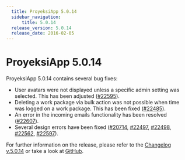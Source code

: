 ```yaml
---
  title: ProyeksiApp 5.0.14
  sidebar_navigation:
      title: 5.0.14
  release_version: 5.0.14
  release_date: 2016-02-05
---
```



# ProyeksiApp 5.0.14

ProyeksiApp 5.0.14 contains several bug fixes:

  - User avatars were not displayed unless a specific admin setting was
    selected. This has been adjusted
    ([\#22595](https://community.proyeksi.id/work_packages/22595/activity)).
  - Deleting a work package via bulk action was not possible when time
    was logged on a work package. This has been fixed
    ([\#22485](https://community.proyeksi.id/work_packages/22485/activity)).
  - An error in the incoming emails functionality has been resolved
    ([\#22607](https://community.proyeksi.id/work_packages/22607/activity)).
  - Several design errors have been fixed
    ([\#20714](https://community.proyeksi.id/work_packages/20714/activity),
    [\#22497](https://community.proyeksi.id/work_packages/22497/activity),
    [\#22498](https://community.proyeksi.id/work_packages/22498/activity),
    [\#22562](https://community.proyeksi.id/work_packages/22562/activity),
    [\#22597](https://community.proyeksi.id/work_packages/22597/activity)).

For further information on the release, please refer to the [Changelog
v.5.0.14](https://community.proyeksi.id/versions/799) or take a look
at [GitHub](https://github.com/opf/proyeksiapp/tree/v5.0.14).


